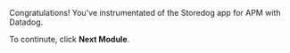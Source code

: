 Congratulations! You've instrumentated of the Storedog app for APM with Datadog.

To continute, click **Next Module**.